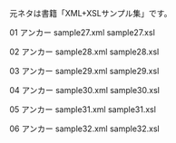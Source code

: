 元ネタは書籍「XML+XSLサンプル集」です。

01 アンカー
sample27.xml sample27.xsl

02 アンカー
sample28.xml sample28.xsl

03 アンカー
sample29.xml sample29.xsl

04 アンカー
sample30.xml sample30.xsl

05 アンカー
sample31.xml sample31.xsl

06 アンカー
sample32.xml sample32.xsl
